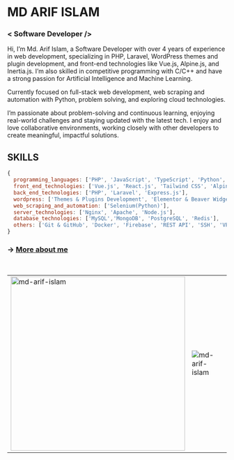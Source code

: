 # MD ARIF ISLAM

### < Software Developer />

Hi, I’m Md. Arif Islam, a Software Developer with over 4 years of experience in web development, specializing in PHP, Laravel, WordPress themes and plugin development, and front-end technologies like Vue.js, Alpine.js, and Inertia.js. I’m also skilled in competitive programming with C/C++ and have a strong passion for Artificial Intelligence and Machine Learning.

Currently focused on full-stack web development, web scraping and automation with Python, problem solving, and exploring cloud technologies.

I’m passionate about problem-solving and continuous learning, enjoying real-world challenges and staying updated with the latest tech. I enjoy and love collaborative environments, working closely with other developers to create meaningful, impactful solutions.

## SKILLS

```js
{
  programming_languages: ['PHP', 'JavaScript', 'TypeScript', 'Python', 'C/C++', 'SQL'],
  front_end_technologies: ['Vue.js', 'React.js', 'Tailwind CSS', 'Alpine.js', 'Inertia.js'],
  back_end_technologies: ['PHP', 'Laravel', 'Express.js'],
  wordpress: ['Themes & Plugins Development', 'Elementor & Beaver Widgets Development'],
  web_scraping_and_automation: ['Selenium(Python)'],
  server_technologies: ['Nginx', 'Apache', 'Node.js'],
  database_technologies: ['MySQL','MongoDB', 'PostgreSQL', 'Redis'],
  others: ['Git & GitHub', 'Docker', 'Firebase', 'REST API', 'SSH', 'VPS', 'Competitive Programming']
}
```

### &rarr; [More about me](https://arifislam.me/about)

<br>

<table align="center">
  <tr>
    <td>
      <img width="400" src="https://github-readme-stats-sigma-five.vercel.app/api/top-langs?username=md-arif-islam&show_icons=true&locale=en&layout=compact" alt="md-arif-islam" />
    </td>
    <td>
      <img src="https://github-readme-stats-sigma-five.vercel.app/api?username=md-arif-islam&show_icons=true&locale=en" alt="md-arif-islam" />
    </td>
  </tr>
</table>
